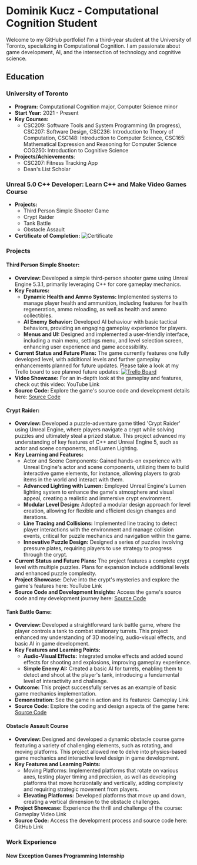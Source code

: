 # Dominik Kucz - Computational Cognition Student 

Welcome to my GitHub portfolio! I'm a third-year student at the University of Toronto, specializing in Computational Cognition. I am passionate about game development, AI, and the intersection of technology and cognitive science.

## Education
### University of Toronto
- **Program:** Computational Cognition major, Computer Science minor
- **Start Year:** 2021 - Present
- **Key Courses:**
  -  CSC209: Software Tools and System Programming (In progress), CSC207: Software Design, CSC236: Introduction to Theory of Computation, CSC148: Introduction to Computer Science, CSC165: Mathematical Expression and Reasoning for Computer Science COG250: Introduction to Cognitive Science
- **Projects/Achievements**:
  - CSC207: Fitness Tracking App
  - Dean's List Scholar
### Unreal 5.0 C++ Developer: Learn C++ and Make Video Games Course
- **Projects:**
  - Third Person Simple Shooter Game
  - Crypt Raider
  - Tank Battle
  - Obstacle Assault
- **Certificate of Completion:**
![Certificate](https://drive.google.com/uc?export=view&id=17pF53q1SKqcT5_ZTCSpHHSPVOkjOgm-j)

### Projects


#### **Third Person Simple Shooter:**
 - **Overview:** Developed a simple third-person shooter game using Unreal Engine 5.3.1, primarily leveraging C++ for core gameplay mechanics.
- **Key Features:**
  - **Dynamic Health and Ammo Systems:** Implemented systems to manage player health and ammunition, including features for health regeneration, ammo reloading, as well as health and ammo collectibles.
  - **AI Enemy Behavior:** Developed AI behaviour with basic tactical behaviors, providing an engaging gameplay experience for players.
  - **Menus and UI:** Designed and implemented a user-friendly interface, including a main menu, settings menu, and level selection screen, enhancing user experience and game accessibility.
- **Current Status and Future Plans:** The game currently features one fully developed level, with additional levels and further gameplay enhancements planned for future updates. Please take a look at my Trello board to see planned future updates: [![Trello Board](https://img.shields.io/badge/trello-purple?style=for-the-badge&logo=trello&logoColor=white)](https://trello.com/b/9LAmC1pT/third-person-shooter)
- **Video Showcase:** For an in-depth look at the gameplay and features, check out this video: YouTube Link
- **Source Code:** Explore the game's source code and development details here: [Source Code](https://github.com/dkucz/SimpleThirdPersonShooterGame)


#### **Crypt Raider:**
- **Overview:** Developed a puzzle-adventure game titled 'Crypt Raider' using Unreal Engine, where players navigate a crypt while solving puzzles and ultimately steal a prized statue. This project advanced my understanding of key features of C++ and Unreal Engine 5, such as actor and scene components, and Lumen Lighting.
- **Key Learning and Features:**
  - Actor and Scene Components: Gained hands-on experience with Unreal Engine's actor and scene components, utilizing them to build interactive game elements, for instance, allowing players to grab items in the world and interact with them.
  - **Advanced Lighting with Lumen:** Employed Unreal Engine's Lumen lighting system to enhance the game's atmosphere and visual appeal, creating a realistic and immersive crypt environment.
  - **Modular Level Design:** Adopted a modular design approach for level creation, allowing for flexible and efficient design changes and iterations.
  - **Line Tracing and Collisions:** Implemented line tracing to detect player interactions with the environment and manage collision events, critical for puzzle mechanics and navigation within the game.
  - **Innovative Puzzle Design:** Designed a series of puzzles involving pressure plates, requiring players to use strategy to progress through the crypt.
- **Current Status and Future Plans:** The project features a complete crypt level with multiple puzzles. Plans for expansion include additional levels and enhanced puzzle complexity.
- **Project Showcase:** Delve into the crypt's mysteries and explore the game's features here: YouTube Link
- **Source Code and Development Insights:** Access the game's source code and my development journey here: [Source Code](https://github.com/dkucz/CryptRaiderGame)


#### **Tank Battle Game:**
- **Overview:** Developed a straightforward tank battle game, where the player controls a tank to combat stationary turrets. This project enhanced my understanding of 3D modeling, audio-visual effects, and basic AI in game development.
- **Key Features and Learning Points:**
  - **Audio-Visual Effects:** Integrated smoke effects and added sound effects for shooting and explosions, improving gameplay experience. 
  - **Simple Enemy AI:** Created a basic AI for turrets, enabling them to detect and shoot at the player's tank, introducing a fundamental level of interactivity and challenge.
- **Outcome:** This project successfully serves as an example of basic game mechanics implementation.
- **Demonstration:** See the game in action and its features: Gameplay Link
- **Source Code:** Explore the coding and design aspects of the game here: [Source Code](https://github.com/dkucz/TankAssaultGame)


#### **Obstacle Assault Course**
- **Overview:** Designed and developed a dynamic obstacle course game featuring a variety of challenging elements, such as rotating, and moving platforms. This project allowed me to delve into physics-based game mechanics and interactive level design in game development.
- **Key Features and Learning Points:**
  - Moving Platforms: Implemented platforms that rotate on various axes, testing player timing and precision, as well as developing platforms that move horizontally and vertically, adding complexity and requiring strategic movement from players.
  - **Elevating Platforms:** Developed platforms that move up and down, creating a vertical dimension to the obstacle challenges.
- **Project Showcase:** Experience the thrill and challenge of the course: Gameplay Video Link
- **Source Code:** Access the development process and source code here: GitHub Link 


### Work Experience
#### New Exception Games Programming Internship
